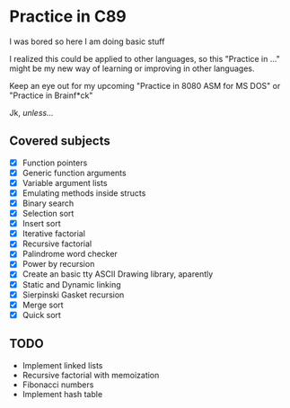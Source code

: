 # Practice in C89
I was bored so here I am doing basic stuff

I realized this could be applied to other languages, so this 
"Practice in ..." might be my new way of learning or improving 
in other languages.

Keep an eye out for my upcoming "Practice in 8080 ASM for MS DOS" 
or "Practice in Brainf*ck"

Jk, *unless...*

## Covered subjects
- [x] Function pointers
- [x] Generic function arguments
- [x] Variable argument lists 
- [x] Emulating methods inside structs
- [x] Binary search
- [x] Selection sort
- [x] Insert sort
- [x] Iterative factorial
- [x] Recursive factorial
- [x] Palindrome word checker
- [x] Power by recursion
- [x] Create an basic tty ASCII Drawing library, aparently
- [x] Static and Dynamic linking
- [x] Sierpinski Gasket recursion
- [x] Merge sort
- [x] Quick sort

## TODO
- Implement linked lists
- Recursive factorial with memoization
- Fibonacci numbers
- Implement hash table
